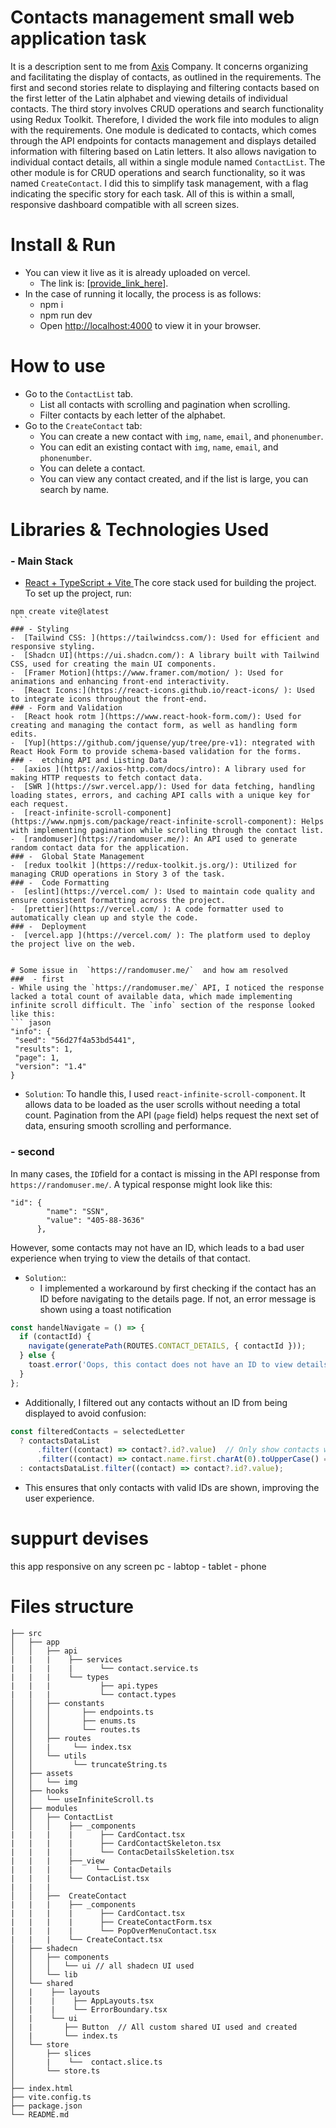# Contacts management small web application task
It is a description sent to me from [Axis](https://axisapp.com/) Company. It concerns organizing and facilitating the display of contacts, as outlined in the requirements. The first and second stories relate to displaying and filtering contacts based on the first letter of the Latin alphabet and viewing details of individual contacts.
The third story involves CRUD operations and search functionality using Redux Toolkit. Therefore, I divided the work file into modules to align with the requirements.
One module is dedicated to contacts, which comes through the API endpoints for contacts management and displays detailed information with filtering based on Latin letters. It also allows navigation to individual contact details, all within a single module named `ContactList`.
The other module is for CRUD operations and search functionality, so it was named `CreateContact`. I did this to simplify task management, with a flag indicating the specific story for each task. All of this is within a small, responsive dashboard compatible with all screen sizes.


# Install & Run
  - You can view it live as it is already uploaded on vercel.
     - The link is: [[provide_link_here](https://contacts-management-client-web.vercel.app/)].
  - In the case of running it locally, the process is as follows:
     - npm i
     - npm run dev 
     - Open [http://localhost:4000](http://localhost:4000) to view it in your browser.


 # How to use
   - Go to the `ContactList` tab.
     - List all contacts with scrolling and pagination when scrolling.
     - Filter contacts by each letter of the alphabet.
   - Go to the `CreateContact` tab:
     - You can create a new contact with `img`, `name`, `email`, and `phonenumber`.
     - You can edit an existing contact with `img`, `name`, `email`, and `phonenumber`.
     - You can delete a contact.
     - You can view any contact created, and if the list is large, you can search by name.


# Libraries & Technologies Used
 ### - Main Stack
 -  [React + TypeScript + Vite ](https://vitejs.dev/guide/) The core stack used for building the project. To set up the project, run:
   ```
  npm create vite@latest
    ```
 ### - Styling 
 -  [Tailwind CSS: ](https://tailwindcss.com/): Used for efficient and responsive styling.
 -  [Shadcn UI](https://ui.shadcn.com/): A library built with Tailwind CSS, used for creating the main UI components.
 -  [Framer Motion](https://www.framer.com/motion/ ): Used for animations and enhancing front-end interactivity.
 -  [React Icons:](https://react-icons.github.io/react-icons/ ): Used to integrate icons throughout the front-end.
 ### - Form and Validation
 -  [React hook rotm ](https://www.react-hook-form.com/): Used for creating and managing the contact form, as well as handling form edits.
 -  [Yup](https://github.com/jquense/yup/tree/pre-v1): ntegrated with React Hook Form to provide schema-based validation for the forms.
  ### -  etching API and Listing Data
 -  [axios ](https://axios-http.com/docs/intro): A library used for making HTTP requests to fetch contact data.
 -  [SWR ](https://swr.vercel.app/): Used for data fetching, handling loading states, errors, and caching API calls with a unique key for each request.
 -  [react-infinite-scroll-component](https://www.npmjs.com/package/react-infinite-scroll-component): Helps with implementing pagination while scrolling through the contact list.
 -  [randomuser](https://randomuser.me/): An API used to generate random contact data for the application.
  ### -  Global State Management
 -  [redux toolkit ](https://redux-toolkit.js.org/): Utilized for managing CRUD operations in Story 3 of the task.
  ### -  Code Formatting
 -  [eslint](https://vercel.com/ ): Used to maintain code quality and ensure consistent formatting across the project.
 -  [prettier](https://vercel.com/ ): A code formatter used to automatically clean up and style the code.
 ### -  Deployment
 -  [vercel.app ](https://vercel.com/ ): The platform used to deploy the project live on the web.


# Some issue in  `https://randomuser.me/`  and how am resolved 
###  - first 
- While using the `https://randomuser.me/` API, I noticed the response lacked a total count of available data, which made implementing infinite scroll difficult. The `info` section of the response looked like this:
``` jason
 "info": {
    "seed": "56d27f4a53bd5441",
    "results": 1,
    "page": 1,
    "version": "1.4"
  }
```
- `Solution`:
To handle this, I used `react-infinite-scroll-component`. It allows data to be loaded as the user scrolls without needing a total count. Pagination from the API (`page` field) helps request the next set of data, ensuring smooth scrolling and performance.
###  - second 
In many cases, the `ID`field for a contact is missing in the API response from` https://randomuser.me/`. A typical response might look like this:
``` jason
"id": {
        "name": "SSN",
        "value": "405-88-3636"
      }, 
```
However, some contacts may not have an ID, which leads to a bad user experience when trying to view the details of that contact.

- `Solution`::
  - I implemented a workaround by first checking if the contact has an ID before navigating to the details page. If not, an error message is shown using a toast notification
``` js
const handelNavigate = () => {
  if (contactId) {
    navigate(generatePath(ROUTES.CONTACT_DETAILS, { contactId }));
  } else {
    toast.error('Oops, this contact does not have an ID to view details. Please try another contact.');
  }
};
```
  - Additionally, I filtered out any contacts without an ID from being displayed to avoid confusion:

``` js
const filteredContacts = selectedLetter
  ? contactsDataList
      .filter((contact) => contact?.id?.value)  // Only show contacts with an ID
      .filter((contact) => contact.name.first.charAt(0).toUpperCase() === selectedLetter)
  : contactsDataList.filter((contact) => contact?.id?.value);
```
  - This ensures that only contacts with valid IDs are shown, improving the user experience.


# suppurt devises 
this app responsive on any screen pc - labtop - tablet  - phone


# Files structure
```
├── src
│   ├── app
│   │   ├── api
|   |   |    ├── services
|   |   |    |      └── contact.service.ts
|   |   |    └── types
|   |   |           ├── api.types
|   |   |           └── contact.types
│   │   ├── constants
│   │   │       ├── endpoints.ts
│   │   │       ├── enums.ts
│   │   │       └── routes.ts
│   │   ├── routes
│   │   |     └── index.tsx
│   │   └── utils
│   │         └── truncateString.ts
│   ├── assets
│   │   └── img
│   ├── hooks
│   │   └── useInfiniteScroll.ts
│   ├── modules
│   │   ├── ContactList
│   │   │    ├── _components
|   |   |    |      ├── CardContact.tsx
|   |   |    |      ├── CardContactSkeleton.tsx
|   |   |    |      └── ContacDetailsSkeletion.tsx
|   |   |    ├──_view
|   |   |    |     └── ContacDetails
|   |   |    └── ContacList.tsx
|   |   |     
│   │   ├──  CreateContact
|   |   |    ├── _components
|   |   |    |      ├── CardContact.tsx
|   |   |    |      ├── CreateContactForm.tsx
|   |   |    |      └── PopOverMenuContact.tsx
|   |   |    └── CreateContact.tsx
│   ├── shadecn
│   │   ├── components
│   │   │   └── ui // all shadecn UI used
│   │   └── lib
│   └── shared
│   |    ├── layouts
│   |    |    ├── AppLayouts.tsx
│   |    |    └── ErrorBoundary.tsx  
│   |    └── ui
│   |       ├── Button  // All custom shared UI used and created
│   |       └── index.ts
│   └── store
│       ├── slices
│       |    └──  contact.slice.ts
│       └── store.ts
│
├── index.html
├── vite.config.ts
├── package.json
└── README.md
